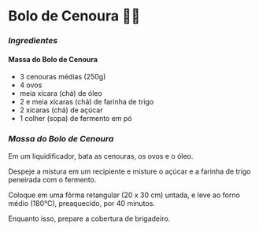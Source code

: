 # **Bolo de Cenoura** :cake::carrot:



### *Ingredientes*

#### Massa do Bolo de Cenoura

- 3 cenouras médias (250g)
- 4 ovos
- meia xícara (chá) de óleo
- 2 e meia xícaras (chá) de farinha de trigo
- 2 xícaras (chá) de açúcar
- 1 colher (sopa) de fermento em pó

### *Massa do Bolo de Cenoura*

Em um liquidificador, bata as cenouras, os ovos e o óleo.

Despeje a mistura em um recipiente e misture o açúcar e a farinha de trigo peneirada com o fermento.

Coloque em uma fôrma retangular (20 x 30 cm) untada, e leve ao forno médio (180°C), preaquecido, por 40 minutos.

Enquanto isso, prepare a cobertura de brigadeiro.